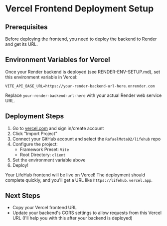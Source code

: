 # Vercel Frontend Deployment Setup

## Prerequisites
Before deploying the frontend, you need to deploy the backend to Render and get its URL.

## Environment Variables for Vercel

Once your Render backend is deployed (see RENDER-ENV-SETUP.md), set this environment variable in Vercel:

```
VITE_API_BASE_URL=https://your-render-backend-url-here.onrender.com
```

Replace `your-render-backend-url-here` with your actual Render web service URL.

## Deployment Steps

1. Go to [vercel.com](https://vercel.com) and sign in/create account
2. Click "Import Project"
3. Connect your GitHub account and select the `RafaelMota02/lifehub` repo
4. Configure the project:
   - Framework Preset: `Vite`
   - Root Directory: `client`
5. Set the environment variable above
6. Deploy!

Your LifeHub frontend will be live on Vercel! The deployment should complete quickly, and you'll get a URL like `https://lifehub.vercel.app`.

## Next Steps
- Copy your Vercel frontend URL
- Update your backend's CORS settings to allow requests from this Vercel URL (I'll help you with this after your backend is deployed)
